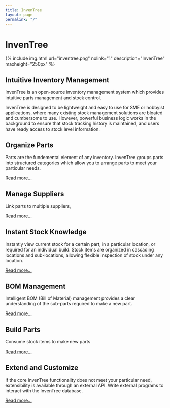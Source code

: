 ```yaml
---
title: InvenTree
layout: page
permalink: "/"
---
```


# InvenTree

{% include img.html url="inventree.png" nolink="1" description="InvenTree" maxheight="250px" %}

## Intuitive Inventory Management 

InvenTree is an open-source inventory management system which provides intuitive parts management and stock control. 

InvenTree is designed to be lightweight and easy to use for SME or hobbyist applications, where many existing stock management solutions are bloated and cumbersome to use. However, powerful business logic works in the background to ensure that stock tracking history is maintained, and users have ready access to stock level information.

## Organize Parts

Parts are the fundemental element of any inventory. InvenTree groups parts into structured categories which allow you to arrange parts to meet your particular needs. 

[Read more...](/docs/part/part)

## Manage Suppliers

Link parts to multiple suppliers, 

[Read more...](/docs/buy/supplier)

## Instant Stock Knowledge

Instantly view current stock for a certain part, in a particular location, or required for an individual build. Stock items are organized in cascading locations and sub-locations, allowing flexible inspection of stock under any location.

[Read more...](/docs/stock/stock)

## BOM Management

Intelligent BOM (Bill of Material) management provides a clear understanding of the sub-parts required to make a new part. 

[Read more...](/docs/build/bom)

## Build Parts

Consume stock items to make new parts

[Read more...](/docs/build/build)

## Extend and Customize

If the core InvenTree functionality does not meet your particular need, extensibility is available through an external API. Write external programs to interact with the InvenTree database.

[Read more...](/docs/extend/api)